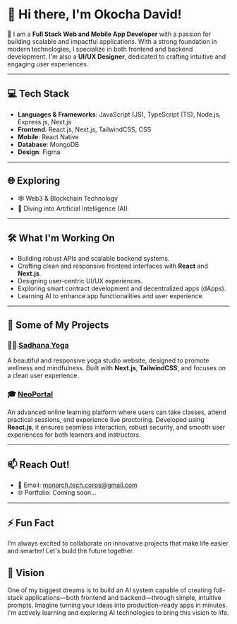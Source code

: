 # 👋 Hi there, I'm Okocha David!

🚀 I am a **Full Stack Web and Mobile App Developer** with a passion for building scalable and impactful applications. With a strong foundation in modern technologies, I specialize in both frontend and backend development. I'm also a **UI/UX Designer**, dedicated to crafting intuitive and engaging user experiences.

---

## 💻 Tech Stack
- **Languages & Frameworks**: JavaScript (JS), TypeScript (TS), Node.js, Express.js, Next.js
- **Frontend**: React.js, Next.js, TailwindCSS, CSS
- **Mobile**: React Native
- **Database**: MongoDB
- **Design**: Figma

---

## 🌐 Exploring
- 🕸️ Web3 & Blockchain Technology
- 🤖 Diving into Artificial Intelligence (AI)

---

## 🛠️ What I'm Working On
- Building robust APIs and scalable backend systems.
- Crafting clean and responsive frontend interfaces with **React** and **Next.js**.
- Designing user-centric UI/UX experiences.
- Exploring smart contract development and decentralized apps (dApps).
- Learning AI to enhance app functionalities and user experience.

---

## 🚀 Some of My Projects

### 🧘‍♂️ [Sadhana Yoga](https://sadhana-yoga.vercel.app/)
A beautiful and responsive yoga studio website, designed to promote wellness and mindfulness. Built with **Next.js**, **TailwindCSS**, and focuses on a clean user experience.

### 🎓 [NeoPortal](https://neoportal.vercel.app/)
An advanced online learning platform where users can take classes, attend practical sessions, and experience live proctoring. Developed using **React.js**, it ensures seamless interaction, robust security, and smooth user experiences for both learners and instructors.

---

## 📫 Reach Out!
- 📧 Email: [monarch.tech.corps@gmail.com](mailto:monarch.tech.corps@gmail.com)
- 🌐 Portfolio: Coming soon...

---

## ⚡ Fun Fact
I’m always excited to collaborate on innovative projects that make life easier and smarter! Let's build the future together.

## 🚀 Vision  
One of my biggest dreams is to build an AI system capable of creating full-stack applications—both frontend and backend—through simple, intuitive prompts. Imagine turning your ideas into production-ready apps in minutes. I'm actively learning and exploring AI technologies to bring this vision to life.
